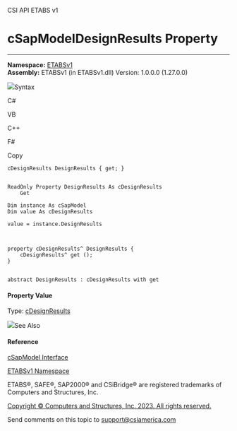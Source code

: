 ﻿

CSI API ETABS v1

# cSapModelDesignResults Property  
  
---  
  
**Namespace:** [ETABSv1](2780f1b8-2033-5289-2298-1cdb2a7508d9.htm)  
**Assembly:** ETABSv1 (in ETABSv1.dll) Version: 1.0.0.0 (1.27.0.0)

![](../icons/SectionExpanded.png)Syntax

C#

VB

C++

F#

Copy

    
    
    cDesignResults DesignResults { get; }
    
    
    ReadOnly Property DesignResults As cDesignResults
    	Get
    
    Dim instance As cSapModel
    Dim value As cDesignResults
    
    value = instance.DesignResults
    
    
    
    property cDesignResults^ DesignResults {
    	cDesignResults^ get ();
    }
    
    
    abstract DesignResults : cDesignResults with get
    

#### Property Value

Type: [cDesignResults](7914a1c7-7dc9-2ce7-3017-fdc37e318f07.htm)

![](../icons/SectionExpanded.png)See Also

#### Reference

[cSapModel Interface](fe0b0096-9fef-56a3-9d57-cdef76e0f611.htm)

[ETABSv1 Namespace](2780f1b8-2033-5289-2298-1cdb2a7508d9.htm)

ETABS®, SAFE®, SAP2000® and CSiBridge® are registered trademarks of Computers
and Structures, Inc.  

[Copyright © Computers and Structures, Inc. 2023. All rights
reserved.](http://www.csiamerica.com)

Send comments on this topic to
[support@csiamerica.com](mailto:support%40csiamerica.com?Subject=CSI%20API%20ETABS%20v1)

